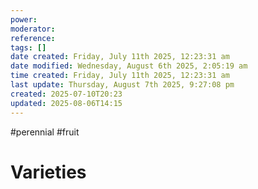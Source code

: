 ```yaml
---
power: 
moderator: 
reference: 
tags: []
date created: Friday, July 11th 2025, 12:23:31 am
date modified: Wednesday, August 6th 2025, 2:05:19 am
time created: Friday, July 11th 2025, 12:23:31 am
last update: Thursday, August 7th 2025, 9:27:08 pm
created: 2025-07-10T20:23
updated: 2025-08-06T14:15
---
```

#perennial #fruit 


# Varieties
